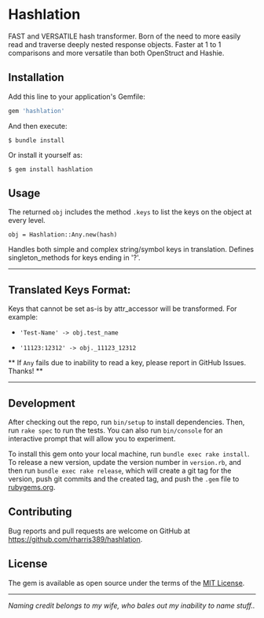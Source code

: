# Hashlation

FAST and VERSATILE hash transformer. Born of the need to more easily read and traverse deeply nested response objects. Faster at 1 to 1 comparisons and more versatile than both OpenStruct and Hashie.

## Installation

Add this line to your application's Gemfile:

```ruby
gem 'hashlation'
```

And then execute:

    $ bundle install

Or install it yourself as:

    $ gem install hashlation


    
    
## Usage

The returned `obj` includes the method `.keys` to list the keys on the object at every level.

`obj = Hashlation::Any.new(hash)`

Handles both simple and complex string/symbol keys in translation. Defines singleton_methods for keys ending in '?'.

---

## Translated Keys Format:

Keys that cannot be set as-is by attr_accessor will be transformed. For example:

- `'Test-Name' -> obj.test_name`

- `'11123:12312' -> obj._11123_12312`

** If `Any` fails due to inability to read a key, please report in GitHub Issues. Thanks! **

---

## Development

After checking out the repo, run `bin/setup` to install dependencies. Then, run `rake spec` to run the tests. You can also run `bin/console` for an interactive prompt that will allow you to experiment.

To install this gem onto your local machine, run `bundle exec rake install`. To release a new version, update the version number in `version.rb`, and then run `bundle exec rake release`, which will create a git tag for the version, push git commits and the created tag, and push the `.gem` file to [rubygems.org](https://rubygems.org).

## Contributing

Bug reports and pull requests are welcome on GitHub at https://github.com/rharris389/hashlation.

## License

The gem is available as open source under the terms of the [MIT License](https://opensource.org/licenses/MIT).

---

*Naming credit belongs to my wife, who bales out my inability to name stuff..*